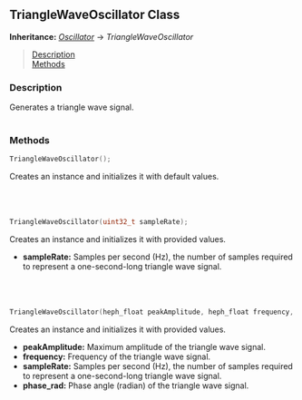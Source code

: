 ## TriangleWaveOscillator Class
**Inheritance:** *[Oscillator](/docs/HephAudio/Oscillators/Oscillator.md)* -> *TriangleWaveOscillator*

> [Description](#description)<br>
[Methods](#methods)

### Description
Generates a triangle wave signal.
<br><br>

### Methods
```c++
TriangleWaveOscillator();
```
Creates an instance and initializes it with default values.
<br><br><br><br>
```c++
TriangleWaveOscillator(uint32_t sampleRate);
```
Creates an instance and initializes it with provided values.
- **sampleRate:** Samples per second (Hz), the number of samples required to represent a one-second-long triangle wave signal.
<br><br><br><br>
```c++
TriangleWaveOscillator(heph_float peakAmplitude, heph_float frequency, uint32_t sampleRate, heph_float phase_rad);
```
Creates an instance and initializes it with provided values.
- **peakAmplitude:** Maximum amplitude of the triangle wave signal.
- **frequency:** Frequency of the triangle wave signal.
- **sampleRate:** Samples per second (Hz), the number of samples required to represent a one-second-long triangle wave signal.
- **phase_rad:** Phase angle (radian) of the triangle wave signal.
